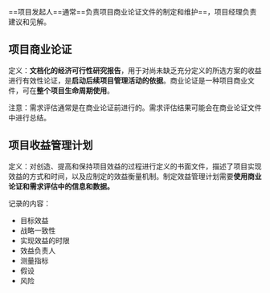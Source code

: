 ==项目发起人==通常==负责项目商业论证文件的制定和维护==，项目经理负责建议和见解。
## 项目商业论证
定义：**文档化的经济可行性研究报告**，用于对尚未缺乏充分定义的所选方案的收益进行有效性论证，是**启动后续项目管理活动的依据**。商业论证是一种项目商业文件，可在**整个项目生命周期使用**。

注意：需求评估通常是在商业论证前进行的。需求评估结果可能会在商业论证文件中进行总结。

## 项目收益管理计划
定义：对创造、提高和保持项目效益的过程进行定义的书面文件，描述了项目实现效益的方式和时间，以及应制定的效益衡量机制。制定效益管理计划需要**使用商业论证和需求评估中的信息和数据。**

记录的内容：
+ 目标效益
+ 战略一致性
+ 实现效益的时限
+ 效益负责人
+ 测量指标
+ 假设
+ 风险